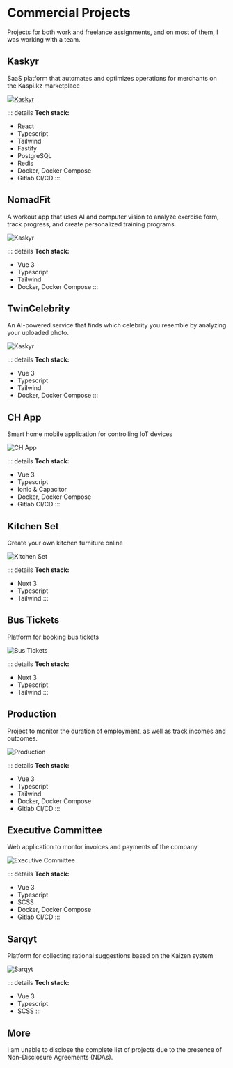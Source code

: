 # Commercial Projects

Projects for both work and freelance assignments, and on most of them, I was working with a team.

## Kaskyr

SaaS platform that automates and optimizes operations for merchants on the Kaspi.kz marketplace

[![Kaskyr](/img/kaskyr.webp "Kaskyr")](https://kaskyr.com/)

::: details
**Tech stack:**
* React
* Typescript
* Tailwind
* Fastify
* PostgreSQL
* Redis
* Docker, Docker Compose
* Gitlab CI/CD
:::

## NomadFit

A workout app that uses AI and computer vision to analyze exercise form, track progress, and create personalized training programs.

![Kaskyr](/img/nomadfit.webp "NomadFit")

::: details
**Tech stack:**
* Vue 3
* Typescript
* Tailwind
* Docker, Docker Compose
:::

## TwinCelebrity

An AI-powered service that finds which celebrity you resemble by analyzing your uploaded photo.

![Kaskyr](/img/twincelebrity.webp "TwinCelebrity")

::: details
**Tech stack:**
* Vue 3
* Typescript
* Tailwind
* Docker, Docker Compose
:::

## CH App


Smart home mobile application for controlling IoT devices

![CH App](/img/ch-app.webp "CH App")

::: details
**Tech stack:**
* Vue 3
* Typescript
* Ionic & Capacitor
* Docker, Docker Compose
* Gitlab CI/CD
:::

## Kitchen Set

Create your own kitchen furniture online

![Kitchen Set](/img/kitchen-set.webp "Kitchen Set")

::: details
**Tech stack:**
* Nuxt 3
* Typescript
* Tailwind
:::

## Bus Tickets

Platform for booking bus tickets

![Bus Tickets](/img/bus-tickets.webp "Bus Tickets")

::: details
**Tech stack:**
* Nuxt 3
* Typescript
* Tailwind
:::

## Production

Project to monitor the duration of employment, as well as track incomes and outcomes.

![Production](/img/production.webp "Production")

::: details
**Tech stack:**
* Vue 3
* Typescript
* Tailwind
* Docker, Docker Compose
* Gitlab CI/CD
:::

## Executive Committee

Web application to montor invoices and payments of the company 

![Executive Committee](/img/executive-committee.webp "Executive Committee")

::: details
**Tech stack:**
* Vue 3
* Typescript
* SCSS
* Docker, Docker Compose
* Gitlab CI/CD
:::

## Sarqyt

Platform for collecting rational suggestions based on the Kaizen system 

![Sarqyt](/img/sarqyt.webp "Sarqyt")

::: details
**Tech stack:**
* Vue 3
* Typescript
* SCSS
:::

## More

I am unable to disclose the complete list of projects due to the presence of Non-Disclosure Agreements (NDAs).
